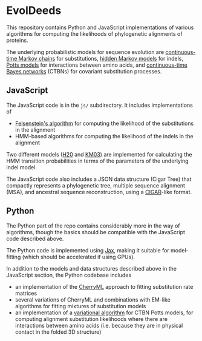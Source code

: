 # EvolDeeds

This repository contains Python and JavaScript implementations of
various algorithms for computing the likelihoods of phylogenetic alignments
of proteins.

The underlying probabilistic models for sequence evolution are
[continuous-time Markov chains](https://en.wikipedia.org/wiki/Continuous-time_Markov_chain) for substitutions,
[hidden Markov models](https://web.stanford.edu/class/cs262/archives/notes/lecture8.pdf) for indels,
[Potts models](https://tianyu-lu.github.io/communication/protein/ml/2021/04/09/Potts-Model-Visualized.html) for interactions between amino acids,
and [continuous-time Bayes networks](https://arxiv.org/abs/1301.0591)
(CTBNs) for covariant substitution processes.


## JavaScript

The JavaScript code is in the `js/` subdirectory.
It includes implementations of

- [Felsenstein's algorithm](https://en.wikipedia.org/wiki/Felsenstein%27s_tree-pruning_algorithm) for computing the likelihood of the substitutions in the alignment
- HMM-based algorithms for computing the likelihood of the indels in the alignment

Two different models ([H20](https://academic.oup.com/genetics/article/216/4/1187/6065876) and [KM03](https://pubmed.ncbi.nlm.nih.gov/14529629/)) are implemented for calculating the HMM transition probabilities in terms of the parameters of the underlying indel model.

The JavaScript code also includes a JSON data structure (Cigar Tree) that compactly represents a phylogenetic tree, multiple sequence alignment (MSA), and ancestral sequence reconstruction, using a [CIGAR](https://jef.works/blog/2017/03/28/CIGAR-strings-for-dummies/)-like format.

## Python

The Python part of the repo contains considerably more in the way of algorithms, though the basics should be compatible with the JavaScript code described above.

The Python code is implemented using [Jax](https://github.com/google/jax),
making it suitable for model-fitting (which should be accelerated if using GPUs).

In addition to the models and data structures described above in the JavaScript section, the Python codebase includes
- an implementation of the [CherryML](https://www.ncbi.nlm.nih.gov/pmc/articles/PMC10644697/) approach to fitting substitution rate matrices
- several variations of CherryML and combinations with EM-like algorithms for fitting mixtures of substitution models
- an implementation of a [variational algorithm](https://www.jmlr.org/papers/v11/cohn10a.html) for CTBN Potts models, for computing alignment substitution likelihoods where there are interactions between amino acids (i.e. because they are in physical contact in the folded 3D structure)